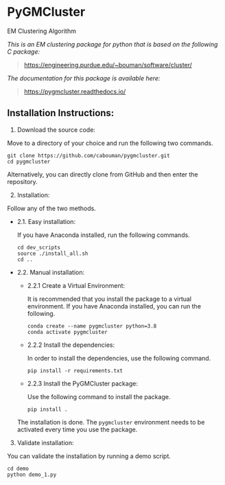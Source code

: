 # PyGMCluster 
EM Clustering Algorithm

*This is an EM clustering package for python that is based on the following C package:*
>https://engineering.purdue.edu/~bouman/software/cluster/

*The documentation for this package is available here:*
>https://pygmcluster.readthedocs.io/

## Installation Instructions:
1. Download the source code:

  Move to a directory of your choice and run the following two commands.

```
git clone https://github.com/cabouman/pygmcluster.git
cd pygmcluster
```
	
  Alternatively, you can directly clone from GitHub and then enter the repository.

2. Installation:

  Follow any of the two methods.

* 2.1. Easy installation:

  If you have Anaconda installed, run the following commands.
	  
	```
	cd dev_scripts
	source ./install_all.sh
	cd ..
	```
		
* 2.2. Manual installation:

	- 2.2.1 Create a Virtual Environment:

	  It is recommended that you install the package to a virtual environment.
	  If you have Anaconda installed, you can run the following.

		```
		conda create --name pygmcluster python=3.8
		conda activate pygmcluster
		```

	- 2.2.2 Install the dependencies:

	  In order to install the dependencies, use the following command.

		```
		pip install -r requirements.txt
		```

	- 2.2.3 Install the PyGMCluster package:

	  Use the following command to install the package.

		```
		pip install .
		```

  The installation is done. The ``pygmcluster`` environment needs to be activated every time you use the package.


3. Validate installation:

  You can validate the installation by running a demo script.
  
```
cd demo
python demo_1.py
```







